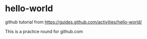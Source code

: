 # hello-world
github tutorial from https://guides.github.com/activities/hello-world/

This is a practice round for github.com
